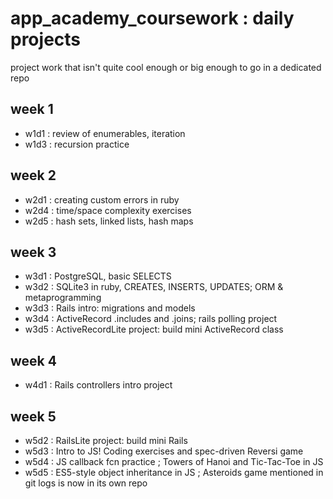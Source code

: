 # app_academy_coursework : daily projects
project work that isn't quite cool enough or big enough to go in a dedicated repo

## week 1
* w1d1 : review of enumerables, iteration
* w1d3 : recursion practice


## week 2
* w2d1 : creating custom errors in ruby
* w2d4 : time/space complexity exercises
* w2d5 : hash sets, linked lists, hash maps


## week 3
* w3d1 : PostgreSQL, basic SELECTS
* w3d2 : SQLite3 in ruby, CREATES, INSERTS, UPDATES; ORM & metaprogramming
* w3d3 : Rails intro: migrations and models
* w3d4 : ActiveRecord .includes and .joins; rails polling project
* w3d5 : ActiveRecordLite project: build mini ActiveRecord class


## week 4
* w4d1 : Rails controllers intro project


## week 5
* w5d2 : RailsLite project: build mini Rails
* w5d3 : Intro to JS! Coding exercises and spec-driven Reversi game
* w5d4 : JS callback fcn practice ; Towers of Hanoi and Tic-Tac-Toe in JS
* w5d5 : ES5-style object inheritance in JS ; Asteroids game mentioned in git logs is now in its own repo